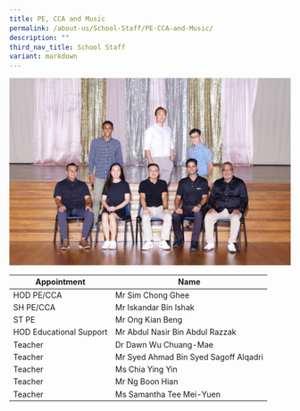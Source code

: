 ```yaml
---
title: PE, CCA and Music
permalink: /about-us/School-Staff/PE-CCA-and-Music/
description: ""
third_nav_title: School Staff
variant: markdown
---
```

![](/images/Dept%20Photo/PE_DEPT_6005_P1.jpg)


| Appointment | Name | 
| -------- | -------- | 
| HOD PE/CCA    | Mr Sim Chong Ghee   | 
| SH PE/CCA    | Mr Iskandar Bin Ishak    | 
| ST  PE    | Mr Ong Kian Beng    | 
| HOD Educational Support     | Mr Abdul Nasir Bin Abdul Razzak    |  
| Teacher     | Dr Dawn Wu Chuang-Mae     | 
| Teacher     | Mr Syed Ahmad Bin Syed Sagoff Alqadri     | 
| Teacher     | Ms Chia Ying Yin     |
| Teacher     | Mr Ng Boon Hian     |
| Teacher     | Ms Samantha Tee Mei-Yuen     |